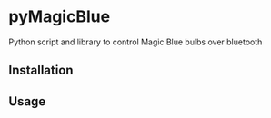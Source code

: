 # pyMagicBlue
Python script and library to control Magic Blue bulbs over bluetooth

## Installation

## Usage
